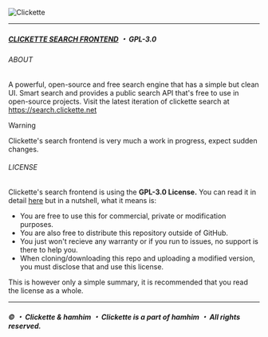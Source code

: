![Clickette](https://clickette.net/u/zlp0e8.png)<br>

---
##### [CLICKETTE SEARCH FRONTEND](https://github.com/Clickette/search) ・ GPL-3.0
###### ABOUT
A powerful, open-source and free search engine that has a simple but clean UI. Smart search and provides a public search API that's free to use in open-source projects. Visit the latest iteration of clickette search at https://search.clickette.net
> [!WARNING]  
> Clickette's search frontend is very much a work in progress, expect sudden changes.

###### LICENSE
Clickette's search frontend is using the **GPL-3.0 License.** You can read it in detail [here](https://github.com/Clickette/search/blob/main/LICENSE) but in a nutshell, what it means is:
- You are free to use this for commercial, private or modification purposes.
- You are also free to distribute this repository outside of GitHub.
- You just won't recieve any warranty or if you run to issues, no support is there to help you.
- When cloning/downloading this repo and uploading a modified version, you must disclose that and use this license.

This is however only a simple summary, it is recommended that you read the license as a whole.


---
##### © ・ Clickette & hamhim ・ Clickette is a part of hamhim ・ All rights reserved.
